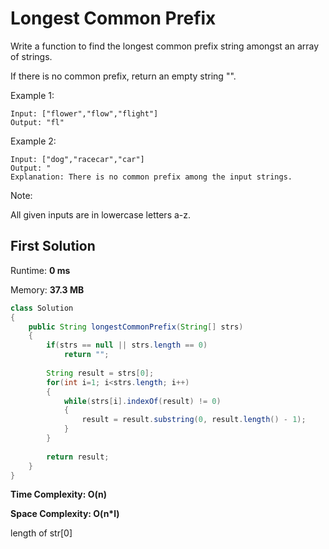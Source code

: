 # Longest Common Prefix
Write a function to find the longest common prefix string amongst an array of strings.

If there is no common prefix, return an empty string "".

Example 1:
```
Input: ["flower","flow","flight"] 
Output: "fl"
```

Example 2:
```
Input: ["dog","racecar","car"]
Output: "
Explanation: There is no common prefix among the input strings.
```

Note:

All given inputs are in lowercase letters a-z.


## First Solution

Runtime: **0 ms**

Memory: **37.3 MB**

```java
class Solution 
{
    public String longestCommonPrefix(String[] strs) 
    {        
        if(strs == null || strs.length == 0)
            return "";
        
        String result = strs[0];
        for(int i=1; i<strs.length; i++)
        {
            while(strs[i].indexOf(result) != 0)
            {
                result = result.substring(0, result.length() - 1);
            }
        }
        
        return result;
    }
}
```

**Time Complexity: O(n)**

**Space Complexity: O(n*l)**

length of str[0]
